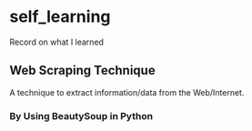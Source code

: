 # self_learning
Record on what I learned



## Web Scraping Technique

A technique to extract information/data from the Web/Internet.

### By Using BeautySoup in Python
